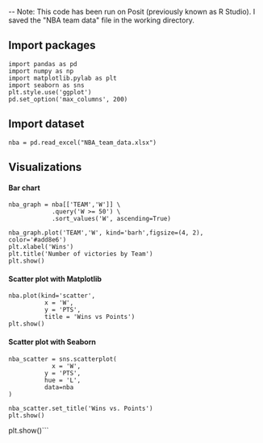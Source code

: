 -- Note: This code has been run on Posit (previously known as R Studio). I saved the "NBA team data" file in the working directory.


##  Import packages    

```
import pandas as pd
import numpy as np
import matplotlib.pylab as plt
import seaborn as sns
plt.style.use('ggplot')
pd.set_option('max_columns', 200)
```


## Import dataset      


```
nba = pd.read_excel("NBA_team_data.xlsx")
```

## Visualizations

#### Bar chart    

```
nba_graph = nba[['TEAM','W']] \
            .query('W >= 50') \
            .sort_values('W', ascending=True)
            
nba_graph.plot('TEAM','W', kind='barh',figsize=(4, 2), color='#add8e6')
plt.xlabel('Wins')
plt.title('Number of victories by Team')
plt.show()
```


#### Scatter plot with Matplotlib

```
nba.plot(kind='scatter',
          x = 'W',
          y = 'PTS',
          title = 'Wins vs Points')
plt.show()
```


#### Scatter plot with Seaborn

```
nba_scatter = sns.scatterplot(
            x = 'W',
          y = 'PTS',
          hue = 'L',
          data=nba
)

nba_scatter.set_title('Wins vs. Points')
plt.show()
```

plt.show()```
